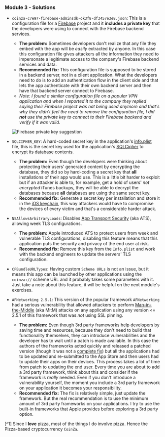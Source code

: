 ### Module 3 - Solutions

- `coinza-c7e97-firebase-adminsdk-ok3f8-df3457e3e8.json`: This is a configuration file for a [Firebase](https://firebase.google.com/) project and it **includes a private key** that the developers were using to connect with the Firebase backend services.
    - **The problem:** Sometimes developers don't realize that any file they embed with the app will be _easily_ extracted by anyone. In this case this configuration file gives attackers all the information they need to impersonate a legitimate access to the company's Firebase backend services and data.
    - **Recommended fix:** This configuration file is supposed to be stored in a backend server, not in a client application. What the developers need to do is to add an authentication flow in the client side and that lets the app authenticate with their own backend server and then have that backend server connect to Firebase.
    - _Note: I found a similar configuration file on a popular VPN application and when I reported it to the company they replied saying their Firebase project was not being used anymore and that's why they didn't feel the need to remove the configuration file, I did **not** use the private key to connect to their Firebase backend and verify if it was valid._

    ![Firebase private key suggestion](https://github.com/ivRodriguezCA/RE-iOS-Apps-Extras-Github/blob/master/Module-3/firebase-private-key-warning.png?raw=true)

- `SQLCIPHER_KEY`: A hard-coded secret key in the application's [info.plist](https://developer.apple.com/library/archive/documentation/General/Reference/InfoPlistKeyReference/Introduction/Introduction.html) file, this is the secret key used for the application's [SQLCipher](https://www.zetetic.net/sqlcipher/) to encrypt its database contents.
    - **The problem:** Even though the developers were thinking about protecting their users' generated content by encrypting the database, they did so by hard-coding a secret key that **all** installations of their app would use. This is a little bit harder to exploit but if an attacker is able to, for example, get a hold of users' _not encrypted_ iTunes backups, they will be able to decrypt the databases because **all** databases are using the same secret key.
    - **Recommended fix:** Generate a secret key per installation and store it in the [iOS keychain](https://developer.apple.com/documentation/security/keychain_services), this way attackers would have to compromise the devices of every victim and that's a considerable harder attack.

- `NSAllowsArbitraryLoads`: Disables [App Transport Security](https://developer.apple.com/library/archive/documentation/General/Reference/InfoPlistKeyReference/Articles/CocoaKeys.html#//apple_ref/doc/uid/TP40009251-SW33) (aka ATS), allowing week TLS configurations.
    - **The problem:** Apple introduced ATS to protect users from week and vulnerable TLS configurations, disabling this feature means that this application puts the security and privacy of the end user at risk.
    - **Recommended fix:** Remove this key from the `Info.plist` and work with the backend engineers to update the servers' TLS configuration.

- `CFBundleURLTypes`: Having custom `Scheme URLs` is not an issue, but it means this app can be launched by other applications using the `coinza://` scheme URL and it probably takes some parameters with it. Just take a note about this feature, it will be helpful on the next module's exercises.

- `AFNetworking 2.5.1`: This version of the popular framework `AFNetworking` had a serious vulnerability that allowed attackers to perform [Man-in-the-Middle](https://en.wikipedia.org/wiki/Man-in-the-middle_attack) (aka MitM) attacks on any application using any version <= 2.5.1 of this framework that was _not_ using SSL pinning.
    - **The problem:** Even though 3rd party frameworks help developers by saving time and resources, because they don't need to build that functionality themselves, they can introduce vulnerabilities and the developer has to wait until a patch is made available. In this case the authors of the frameworks acted quickly and released a patched version (though it was not a [complete fix](https://github.com/AFNetworking/AFNetworking/blob/2.5.2/AFNetworking/AFSecurityPolicy.m#L257-L265)) but all the applications had to be updated and re-submitted to the App Store and then users had to update their apps on their devices. This process takes a lot of time from patch to updating the end user. Every time you are about to add a 3rd party framework, think about this and consider if the framework is _really_ needed. Even if you don't introduce a vulnerability yourself, the moment you include a 3rd party framework on your application it becomes your responsibility.
    - **Recommended fix:** The fix is relatively simple, just update the framework. But the real recommendation is to use the minimum amount of 3rd party frameworks on your applications. I try to use the built-in frameworks that Apple provides before exploring a 3rd party option.

[^1] Since I **love** pizza, most of the things I do involve pizza. Hence the Pizza-based cryptocurrency `CoinZa`.
